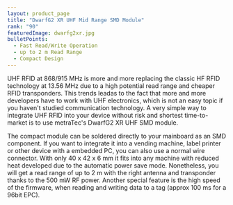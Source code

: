 ```yaml
---
layout: product_page
title: "DwarfG2 XR UHF Mid Range SMD Module"
rank: "90"
featuredImage: dwarfg2xr.jpg
bulletPoints:
  - Fast Read/Write Operation
  - up to 2 m Read Range
  - Compact Design
---
```

UHF RFID at 868/915 MHz is more and more replacing the classic HF RFID technology at 13.56 MHz due to a high potential read range and cheaper RFID transponders. This trends leadas to the fact that more and more developers have to work with UHF electronics, which is not an easy topic if you haven't studied communication technology. A very simple way to integrate UHF RFID into your device without risk and shortest time-to-market is to use metraTec's DwarfG2 XR UHF SMD module.

The compact module can be soldered directly to your mainboard as an SMD component. If you want to integrate it into a vending machine, label printer or other device with a embedded PC, you can also use a normal wire connector. With only 40 x 42 x 6 mm it fits into any machine with reduced heat developed due to the automatic power save mode. Nonetheless, you will get a read range of up to 2 m with the right antenna and transponder thanks to the 500 mW RF power. Another special feature is the high speed of the firmware, when reading and writing data to a tag (approx 100 ms for a 96bit EPC).
